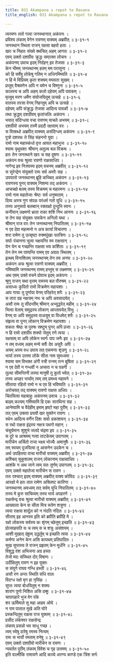 ```yaml
---
title: 031 Akampana s repot to Ravana
title_english: 031 Akampana s repot to Ravana

---
```

त्वरमणः ततो गत्वा जनस्थानात् अकंपनः ।  
प्रविश्य लंकाम् वेगेन रावणम् वाक्यम् अब्रवीत् ॥ ३-३१-१  
जनस्थान स्थिता राजन् रक्षसा बहवो हताः ।  
खरः च निहतः संख्ये क्थंचित् अहम् आगतः ॥ ३-३१-२  
एवम् उक्तो दशग्रीवः क्रुद्धः सम्‌रक्त लोचनः ।  
अकंपनम् उवाच इदम् निर्दहन् इव तेजसा ॥ ३-३१-३  
केन भीमम् जनस्थानम् हतम् मम परासुना ।  
को हि सर्वेषु लोकेषु गतिम् न अधिगमिष्यति ॥ ३-३१-४  
न हि मे विप्रियम् कृता शक्यम् मघवता सुखम् ।  
प्रप्तुम् वैश्रवणेन अपि न यमेन च विष्णुना ॥ ३-३१-५  
कालस्य च अपि अहम् कलो दहेयम् अपि पावकम् ।  
मृत्युम् मरण धर्मेण संयोजयितुम् उत्सहे ॥ ३-३१-६  
वातस्य तरसा वेगम् निहन्तुम् अपि च उत्सहे ।  
दहेयम् अपि संक्रुद्धः तेजसा आदित्य पावकौ ॥ ३-३१-७  
तथा क्रुद्धम् दशग्रीवम् कृतांजलिः अकंपनः ।  
भयात् संदिग्धया वचा रावणम् याचते अभयम् ॥ ३-३१-८  
दशग्रीवो अभयम् तस्मै प्रददौ रक्षसाम् वरः ।  
स विस्रब्धो अब्रवीत् वाक्यम् असंदिग्धम् अकंपनः ॥ ३-३१-९  
पुत्रो दशरथः ते सिंह संहननो युवा ।  
रामो नाम महास्कंधो वृत्त आयत महाभुजः ॥ ३-३१-१०  
श्यामः पृथुयशाः श्रीमान् अतुल्य बल विक्रमः ।  
हतः तेन जनस्थाने खरः च सह दूषणः ॥ ३-३१-११  
अकंपन वचः श्रुत्वा रावणो राक्षसाधिप ।  
नागेन्द्र इव निःश्वस्य इदम् वचनम् अब्रवीत् ॥ ३-३१-१२  
स सुरेन्द्रेण संयुक्तो रामः सर्व अमरैः सह ।  
उपयातो जनस्थानम् ब्रूहि कच्चित् अकंपन ॥ ३-३१-१३  
रावणस्य पुनर् वाक्यम् निशम्य तद् अकंपनः ।  
आचचक्षे बलम् तस्य विक्रमम् च महात्मनः ॥ ३-३१-१४  
रामो नाम महातेजाः श्रेष्टः सर्व धनुष्मताम् ।  
दिव्य अस्त्र गुण संपन्नः परंधर्म गतो युधि ॥ ३-३१-१५  
तस्य अनुरूपो बलब्वान् रक्ताक्षो दुन्दुभि स्वनः ।  
कनीयान् लक्ष्मणो भ्राता राका शशि निभ आननः ॥ ३-३१-१६  
स तेन सह संयुक्तः पावकेन अनिलो यथा ।  
श्रीमान् राज वरः तेन जनस्थानम् निपातितम् ॥ ३-३१-१७  
न एव देवा महत्मनो न अत्र कार्या विचारणा ।  
शरा रामेण तु उत्सृष्टा रुक्मपुंखाः पतत्रिणः ॥ ३-३१-१८  
सर्पाः पंचानना भूत्वा भक्षयन्ति स्म राक्षसान् ।  
येन येन च गच्छन्ति राक्षसा भय कर्शिताः ॥ ३-३१-१९  
तेन तेन स्म पश्यन्ति रामम् एव अग्रतः स्थितम् ।  
इत्थम् विनाशितम् जनस्थानम् तेन तव अनघ ॥ ३-३१-२०  
अकंपन अचः श्रुत्वा रावणो वाक्यम् अब्रवीत् ।  
गमिष्यामि जनस्थनम् रामम् हन्तुम् स लक्ष्मणम् ॥ ३-३१-२१  
अथ एवम् उक्ते वचने प्रोवाच इदम् अकंपनः ।  
श्रुणु राजन् यथा वृत्तम् रामस्य बल पौरुषम् ॥ ३-३१-२२  
असाध्यः कुपितो रामो विक्रमेण महायशाः ।  
आप गायाः तु पूर्णाया वेगम् परिहरेत् शरैः ॥ ३-३१-२३  
स तारा ग्रह नक्षत्रम् नभः च अपि अवसादयेत् ।  
असौ रामः तु सीदन्तीम् श्रीमान् अभ्युद्धरेत् महीम् ॥ ३-३१-२४  
भित्वा वेलाम् समुद्रस्य लोकान् आप्लावयेत् विभुः ।  
वेगम् वा अपि समुद्रस्य वाअयुम् वा विधमेत् शरैः ॥ ३-३१-२५  
संहृत्य वा पुनर् लोकान् विक्रमेण महायशाः ।  
शकतः श्रेष्ठः स पुरुषः स्रष्टुम् पुनर् अपि प्रजाः ॥ ३-३१-२६  
न हि रामो दशग्रीव शक्यो जेतुम् रणे त्वया ।  
रक्षसाम् वा अपि लोकेन स्वर्गः पाप जनैः इव ॥ ३-३१-२७  
न तम् वध्यम् अहम् मन्ये सर्वैः देव असुरैः अपि ।  
अयम् अस्य वध उपाय तत् एकमनाः शृउणु ॥ ३-३१-२८  
भार्या तस्य उत्तमा लोके सीता नाम सुमध्यमा ।  
श्यामा सम विभक्त अंगी स्त्री रत्नम् रत्न बूषिता ॥ ३-३१-२९  
न एव देवी न गन्धर्वी न अप्सरा न च पन्नगी ।  
तुल्या सीमन्तिनी तस्या मानुषी तु कुतो भवेत् ॥ ३-३१-३०  
तस्य अपहर भार्याम् त्वम् तम् प्रमथ्य महावने ।  
सीताया रहितो रामो न च एव हि भविष्यति ॥ ३-३१-३१  
अरोचयत् तद् वाक्यम् रावणो राक्षस अधिपः ।  
चिंतयित्वा महाबाहुः अकंपनम् उवाच ॥ ३-३१-३२  
बाढम् कल्यम् गमिष्यामि हि एकः सारथिना सह ।  
आनेष्यामि च वैदेहीम् इमाम् हृष्टो महा पुरीम् ॥ ३-३१-३३  
तत् एवम् उक्त्वा प्रययौ खर युक्तेन रावणः ।  
रथेन आदित्य वर्णेन दिशः सर्वाः प्रकाशयन् ॥ ३-३१-३४  
स रथो राक्षस इंद्रस्य नक्षत्र पथगो महान् ।  
चंचूर्यमानः शुशुभे जलदे चंद्रमा इव ॥ ३-३१-३५  
स दूरे च आश्रमम् गत्वा ताटकेयम् उपागतम् ।  
मारीचेन अर्चितो राजा भक्ष्य भोज्यैः अमानुषैः ॥ ३-३१-३६  
तम् स्वयम् पूजयित्वा तु आसनेन उदकेन च ।  
अर्थ उपहितया वाचा मारीचो वाक्यम् अब्रवीत् ॥ ३-३१-३७  
कश्चित् सुकुशलम् राजन् लोकानाम् राक्षसाधिप ।  
आशंके न अथ जाने त्वम् यतः तूर्णम् उपागतम् ॥ ३-३१-३८  
एवम् उक्तो महातेजा मारीचेन स रावण ।  
ततः पश्चात् इदम् वाक्यम् अब्रवीत् वाक्य कोविदः ॥ ३-३१-३९  
आरक्षो मे हतः तात रामेण अक्लिष्ट कारिणा ।  
जनस्थानम् अवध्यम् तत् सर्वम् युधि निपातितम् ॥ ३-३१-४०  
तस्य मे कुरु साचिव्यम् तस्य भार्य अपहरणे ।  
राक्षसेन्द्र वचः श्रुत्वा मारीचो वाक्यम् अब्रवीत् ॥ ३-३१-४१  
आख्याता केन वा सीता मित्र रूपेण शत्रुणा ।  
त्वया राक्षस शार्दूल को न नंदति नंदितः ॥ ३-३१-४२  
सीताम् इह आनस्व इति को ब्रवीति ब्रवीहि मे ।  
रक्षो लोकस्य सर्वस्य कः शृंगम् च्छेत्तुम् इच्छति ॥ ३-३१-४३  
प्रोत्साहयति यः च त्वम् स च शत्रुः असंशयम् ।  
आशी मुखात् दंष्ट्राम् उद्धर्तुम् च इच्छति त्वया ॥ ३-३१-४४  
कर्मणा अनेन केन असि कापथम् प्रतिपादितः ।  
सुख सुप्तस्य ते राजन् प्रहृतम् केन मूर्धनि ॥ ३-३१-४५  
विशुद्ध वंश अभिजना अग्र हस्तः  
तेजो मदः संस्थित दोर् विषाणः ।  
उदीक्षितुम् रावण न इह युक्तः  
स संयुगे राघव गन्धि हस्ती ॥ ३-३१-४६  
असौ रण अन्तः स्थिति संधि वालः  
विदग्ध रक्षो मृग हा नृसिंहः ।  
सुप्तः त्वया बोधयितुम् न शक्यः  
शारांग पूणो निशित असि दम्ष्ट्रः ॥ ३-३१-४७  
चापापहारे भुज वेग पंके  
शर ऊर्मिमाले सु महा आहव ओघे ।  
न राम पाताल मुखे अति घोरे  
प्रस्कन्दितुम् राक्षस राज युक्तम् ॥ ३-३१-४८  
प्रसीद लंकेश्वर राक्षसेन्द्र  
लंकाम् प्रसन्नो भव साधु गच्छ ।  
त्वम् स्वेषु दारेषु रमस्व नित्यम्  
रामः स भार्यो रमताम् वनेषु ॥ ३-३१-४९  
एवम् उक्तो दशग्रीवो मारीचेन स रावणः ।  
न्यवर्तत पुरीम् लंकाम् विवेश च गृह उत्तमम् ॥ ३-३१-५०  
इति वाल्मीकि रामायणे आदि काव्ये अरण्य काण्डे एक त्रिंश सर्गः